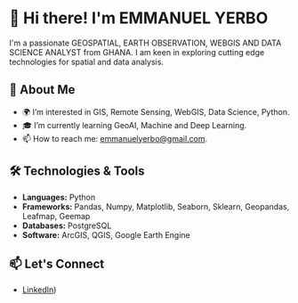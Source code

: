 # 👋 Hi there! I'm EMMANUEL YERBO

I'm a passionate GEOSPATIAL, EARTH OBSERVATION, WEBGIS AND DATA SCIENCE ANALYST from GHANA. I am keen in exploring cutting edge technologies for 
spatial and data analysis.
## 🌱 About Me
- 🌍 I’m interested in GIS, Remote Sensing, WebGIS, Data Science, Python.
- 🎓 I’m currently learning GeoAI, Machine and Deep Learning.
- 📫 How to reach me: emmanuelyerbo@gmail.com.

## 🛠️ Technologies & Tools
- **Languages:** Python
- **Frameworks:** Pandas, Numpy, Matplotlib, Seaborn, Sklearn, Geopandas, Leafmap, Geemap
- **Databases:** PostgreSQL 
- **Software:** ArcGIS, QGIS, Google Earth Engine
## 📫 Let's Connect
- [LinkedIn](https://www.linkedin.com/in/yourprofile))
